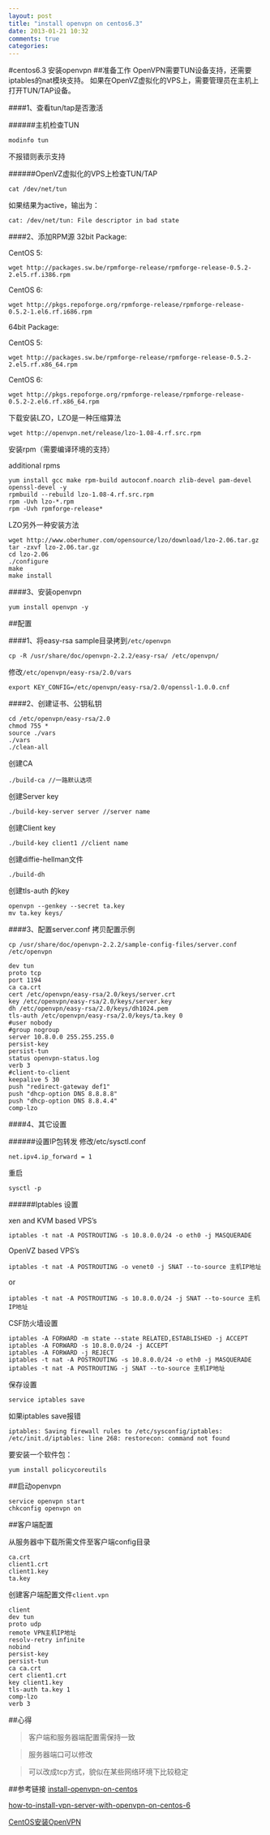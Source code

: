 ```yaml
---
layout: post
title: "install openvpn on centos6.3"
date: 2013-01-21 10:32
comments: true
categories: 
---
```


#centos6.3 安装openvpn
##准备工作
OpenVPN需要TUN设备支持，还需要iptables的nat模块支持。
如果在OpenVZ虚拟化的VPS上，需要管理员在主机上打开TUN/TAP设备。
<!-- more -->
####1、查看tun/tap是否激活

######主机检查TUN
```
modinfo tun
```
不报错则表示支持

######OpenVZ虚拟化的VPS上检查TUN/TAP
```
cat /dev/net/tun
```

如果结果为active，输出为：

```
cat: /dev/net/tun: File descriptor in bad state
```


####2、添加RPM源
32bit Package:

CentOS 5:

```
wget http://packages.sw.be/rpmforge-release/rpmforge-release-0.5.2-2.el5.rf.i386.rpm
```

CentOS 6:

```
wget http://pkgs.repoforge.org/rpmforge-release/rpmforge-release-0.5.2-1.el6.rf.i686.rpm
```

64bit Package:

CentOS 5:

```
wget http://packages.sw.be/rpmforge-release/rpmforge-release-0.5.2-2.el5.rf.x86_64.rpm
```

CentOS 6:

```
wget http://pkgs.repoforge.org/rpmforge-release/rpmforge-release-0.5.2-2.el6.rf.x86_64.rpm
```

下载安装LZO，LZO是一种压缩算法

```
wget http://openvpn.net/release/lzo-1.08-4.rf.src.rpm
```

安装rpm（需要编译环境的支持）

additional rpms

```
yum install gcc make rpm-build autoconf.noarch zlib-devel pam-devel openssl-devel -y
rpmbuild --rebuild lzo-1.08-4.rf.src.rpm
rpm -Uvh lzo-*.rpm
rpm -Uvh rpmforge-release*
```

LZO另外一种安装方法
```
wget http://www.oberhumer.com/opensource/lzo/download/lzo-2.06.tar.gz
tar -zxvf lzo-2.06.tar.gz
cd lzo-2.06
./configure
make
make install
```


####3、安装openvpn
```
yum install openvpn -y
```

##配置


####1、将easy-rsa sample目录拷到```/etc/openvpn```

```
cp -R /usr/share/doc/openvpn-2.2.2/easy-rsa/ /etc/openvpn/
```

修改```/etc/openvpn/easy-rsa/2.0/vars```

```
export KEY_CONFIG=/etc/openvpn/easy-rsa/2.0/openssl-1.0.0.cnf
```

####2、创建证书、公钥私钥
```
cd /etc/openvpn/easy-rsa/2.0
chmod 755 *
source ./vars
./vars
./clean-all
```

创建CA

```
./build-ca //一路默认选项
```

创建Server key

```
./build-key-server server //server name
```

创建Client key

```
./build-key client1 //client name
```

创建diffie-hellman文件

```
./build-dh
```

创建tls-auth 的key

```
openvpn --genkey --secret ta.key
mv ta.key keys/
```

####3、配置server.conf
拷贝配置示例

```
cp /usr/share/doc/openvpn-2.2.2/sample-config-files/server.conf /etc/openvpn
```

```
dev tun
proto tcp
port 1194
ca ca.crt
cert /etc/openvpn/easy-rsa/2.0/keys/server.crt
key /etc/openvpn/easy-rsa/2.0/keys/server.key
dh /etc/openvpn/easy-rsa/2.0/keys/dh1024.pem
tls-auth /etc/openvpn/easy-rsa/2.0/keys/ta.key 0
#user nobody
#group nogroup
server 10.8.0.0 255.255.255.0
persist-key
persist-tun
status openvpn-status.log
verb 3
#client-to-client
keepalive 5 30
push "redirect-gateway def1"
push "dhcp-option DNS 8.8.8.8"
push "dhcp-option DNS 8.8.4.4"
comp-lzo
```

####4、其它设置

######设置IP包转发
修改/etc/sysctl.conf

```
net.ipv4.ip_forward = 1
```

重启

```
sysctl -p
```

######Iptables 设置

xen and KVM based VPS’s
```
iptables -t nat -A POSTROUTING -s 10.8.0.0/24 -o eth0 -j MASQUERADE
```
OpenVZ based VPS’s
```
iptables -t nat -A POSTROUTING -o venet0 -j SNAT --to-source 主机IP地址
```
or
```
iptables -t nat -A POSTROUTING -s 10.8.0.0/24 -j SNAT --to-source 主机IP地址
```

CSF防火墙设置

```
iptables -A FORWARD -m state --state RELATED,ESTABLISHED -j ACCEPT
iptables -A FORWARD -s 10.8.0.0/24 -j ACCEPT
iptables -A FORWARD -j REJECT
iptables -t nat -A POSTROUTING -s 10.8.0.0/24 -o eth0 -j MASQUERADE
iptables -t nat -A POSTROUTING -j SNAT --to-source 主机IP地址
```

保存设置
```
service iptables save
```

如果iptables save报错
```
iptables: Saving firewall rules to /etc/sysconfig/iptables: /etc/init.d/iptables: line 268: restorecon: command not found
```
要安装一个软件包：
```
yum install policycoreutils
```

##启动openvpn

```
service openvpn start
chkconfig openvpn on
```

##客户端配置

从服务器中下载所需文件至客户端config目录
```
ca.crt
client1.crt
client1.key
ta.key
```

创建客户端配置文件`client.vpn`
```
client
dev tun
proto udp
remote VPN主机IP地址
resolv-retry infinite
nobind
persist-key
persist-tun
ca ca.crt
cert client1.crt
key client1.key
tls-auth ta.key 1
comp-lzo
verb 3
```

##心得
>客户端和服务器端配置需保持一致

>服务器端口可以修改

>可以改成tcp方式，貌似在某些网络环境下比较稳定


##参考链接
[install-openvpn-on-centos](https://safesrv.net/install-openvpn-on-centos/)

[how-to-install-vpn-server-with-openvpn-on-centos-6](http://vjetnamnet.com/how-to-install-vpn-server-with-openvpn-on-centos-6/)

[CentOS安装OpenVPN](http://www.live-in.org/archives/1112.html)